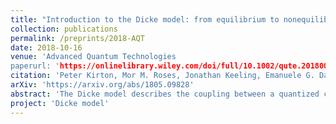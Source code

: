 ```yaml
---
title: "Introduction to the Dicke model: from equilibrium to nonequilibrium, and vice versa"
collection: publications
permalink: /preprints/2018-AQT
date: 2018-10-16
venue: 'Advanced Quantum Technologies
paperurl: 'https://onlinelibrary.wiley.com/doi/full/10.1002/qute.201800043'
citation: 'Peter Kirton, Mor M. Roses, Jonathan Keeling, Emanuele G. Dalla Torre  <i>Adv. Quantum Tech.</i> (2018)'
arXiv: 'https://arxiv.org/abs/1805.09828'
abstract: 'The Dicke model describes the coupling between a quantized cavity field and a large ensemble of two‐level atoms. When the number of atoms tends to infinity, this model can undergo a transition to a superradiant phase, belonging to the mean‐field Ising universality class. The superradiant transition was first predicted for atoms in thermal equilibrium and was recently realized with a quantum simulator made of atoms in an optical cavity, subject to both dissipation and driving. This progress report offers an introduction to some theoretical concepts relevant to the Dicke model, reviewing the critical properties of the superradiant phase transition and the distinction between equilibrium and nonequilibrium conditions. In addition, it explains the fundamental difference between the superradiant phase transition and the more common lasing transition. This report mostly focuses on the steady states of atoms in single‐mode optical cavities, but it also mentions some aspects of real‐time dynamics, as well as other quantum simulators, including superconducting qubits, trapped ions, and using spin–orbit coupling for cold atoms. These realizations differ in regard to whether they describe equilibrium or nonequilibrium systems.'
project: 'Dicke model'
---
```



